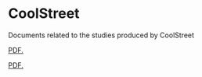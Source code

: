 # CoolStreet
Documents related to the studies produced by CoolStreet

<a href="lyoungblood14.github.io/CoolStreet/IC_Final_English.pdf" target="_blank">PDF.</a>

<a href="lyoungblood14.github.io/CoolStreet/IC_Final_DEUTSCH.pdf" target="_blank">PDF.</a>
